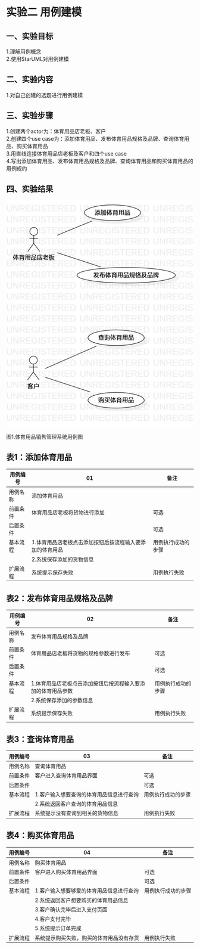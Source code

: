 # 实验二 用例建模

## 一、实验目标

1.理解用例概念  
2.使用StarUML对用例建模

## 二、实验内容

1.对自己创建的选题进行用例建模

## 三、实验步骤

1.创建两个actor为：体育用品店老板、客户  
2.创建四个use case为：添加体育用品、发布体育用品规格及品牌、查询体育用品、购买体育用品  
3.用直线连接体育用品店老板及客户和四个use case  
4.写出添加体育用品、发布体育用品规格及品牌、查询体育用品和购买体育用品的用例规约

## 四、实验结果

![用例图](./model2.jpg)

图1.体育用品销售管理系统用例图

## 表1：添加体育用品

用例编号 | 01 | 备注
---|---|---
用例名称 | 添加体育用品 |
前置条件 | 体育用品店老板将货物进行添加 |可选
后置条件 |  |可选
基本流程 | 1.体育用品店老板点击添加按钮后按流程输入要添加的体育用品 |用例执行成功的步骤
 | |2.系统保存添加的货物信息
 扩展流程| 系统提示保存失败|用例执行失败

## 表2：发布体育用品规格及品牌

用例编号 | 02 | 备注
---|---|---
用例名称 | 发布体育用品规格及品牌 |
前置条件 | 体育用品店老板将货物的规格参数进行发布 |可选
后置条件 |  |可选
基本流程 | 1.体育用品店老板点击添加按钮后按流程输入要添加的体育用品参数 |用例执行成功的步骤
 | |2.系统保存添加的参数信息
 扩展流程| 系统提示保存失败|用例执行失败
 
 ## 表3：查询体育用品
 
用例编号 | 03 | 备注
---|---|---
用例名称 | 查询体育用品 |
前置条件 | 客户进入查询体育用品界面 |可选
后置条件 |  |可选
基本流程 | 1.客户输入想要查询的体育用品信息进行查询 |用例执行成功的步骤
 | |2.系统返回客户查询的体育用品信息
 扩展流程| 系统提示没有查询到相关的货物信息|用例执行失败
 
## 表4：购买体育用品

用例编号 | 04 | 备注
---|---|---
用例名称 | 购买体育用品 |
前置条件 | 客户进入购买体育用品界面 |可选
后置条件 |  |可选
基本流程 | 1.客户输入想要够爱的体育用品信息进行查询 |用例执行成功的步骤
 | |2.系统返回客户想要购买的体育用品信息
 | |3.客户确认完毕后进入支付页面
 | |4.客户支付完毕
 | |5.系统提示订单完成
 扩展流程| 系统提示购买失败，购买的体育用品没有存货|用例执行失败
